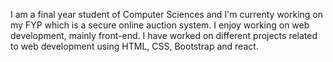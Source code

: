I am a final year student of Computer Sciences and I'm currenty working on my FYP which is a secure online auction system. I enjoy working on web development, mainly front-end. I have worked on different projects related to web development using HTML, CSS, Bootstrap and react.
